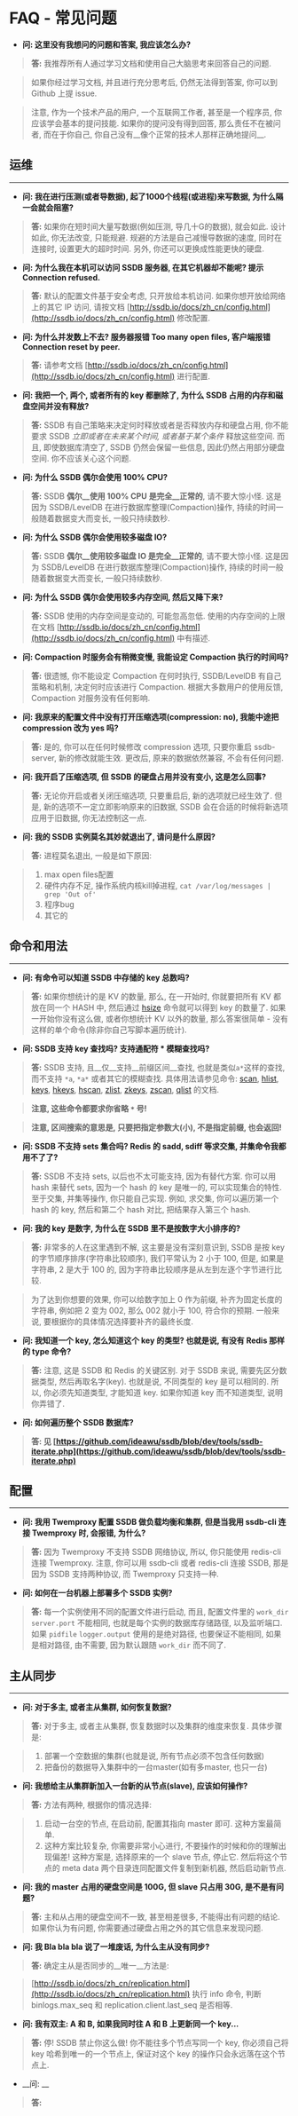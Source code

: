 # FAQ - 常见问题

* __问: 这里没有我想问的问题和答案, 我应该怎么办?__

 > __答:__ 我推荐所有人通过学习文档和使用自己大脑思考来回答自己的问题.  

 > 如果你经过学习文档, 并且进行充分思考后, 仍然无法得到答案, 你可以到 Github 上提 issue.  

 > 注意, 作为一个技术产品的用户, 一个互联网工作者, 甚至是一个程序员, 你应该学会基本的提问技能. 如果你的提问没有得到回答, 那么责任不在被问者, 而在于你自己, 你自己没有__像个正常的技术人那样正确地提问__.



## 运维
-----

* __问: 我在进行压测(或者导数据), 起了1000个线程(或进程)来写数据, 为什么隔一会就会阻塞?__

 > __答:__ 如果你在短时间大量写数据(例如压测, 导几十G的数据), 就会如此. 设计如此, 你无法改变, 只能规避. 规避的方法是自己减慢导数据的速度, 同时在连接时, 设置更大的超时时间. 另外, 你还可以更换成性能更快的硬盘.

* __问: 为什么我在本机可以访问 SSDB 服务器, 在其它机器却不能呢? 提示 Connection refused.__

> __答:__ 默认的配置文件基于安全考虑, 只开放给本机访问. 如果你想开放给网络上的其它 IP 访问, 请按文档 [http://ssdb.io/docs/zh_cn/config.html](http://ssdb.io/docs/zh_cn/config.html) 修改配置.

* __问: 为什么并发数上不去? 服务器报错 Too many open files, 客户端报错 Connection reset by peer.__

 > __答:__ 请参考文档 [http://ssdb.io/docs/zh_cn/config.html](http://ssdb.io/docs/zh_cn/config.html) 进行配置.

* __问: 我把一个, 两个, 或者所有的 key 都删除了, 为什么 SSDB 占用的内存和磁盘空间并没有释放?__

 > __答:__ SSDB 有自己策略来决定何时释放或者是否释放内存和硬盘占用, 你不能要求 SSDB _立即或者在未来某个时间, 或者基于某个条件_ 释放这些空间. 而且, 即使数据库清空了, SSDB 仍然会保留一些信息, 因此仍然占用部分硬盘空间. 你不应该关心这个问题.

* __问: 为什么 SSDB 偶尔会使用 100% CPU?__

 > __答:__ SSDB __偶尔__使用 100% CPU 是完全__正常的__, 请不要大惊小怪. 这是因为 SSDB/LevelDB 在进行数据库整理(Compaction)操作, 持续的时间一般随着数据变大而变长, 一般只持续数秒.

* __问: 为什么 SSDB 偶尔会使用较多磁盘 IO?__

 > __答:__ SSDB __偶尔__使用较多磁盘 IO 是完全__正常的__, 请不要大惊小怪. 这是因为 SSDB/LevelDB 在进行数据库整理(Compaction)操作, 持续的时间一般随着数据变大而变长, 一般只持续数秒.

* __问: 为什么 SSDB 偶尔会使用较多内存空间, 然后又降下来?__

 > __答:__ SSDB 使用的内存空间是变动的, 可能忽高忽低. 使用的内存空间的上限在文档 [http://ssdb.io/docs/zh_cn/config.html](http://ssdb.io/docs/zh_cn/config.html) 中有描述.

* __问: Compaction 时服务会有稍微变慢, 我能设定 Compaction 执行的时间吗?__

 > __答:__ 很遗憾, 你不能设定 Compaction 在何时执行, SSDB/LevelDB 有自己策略和机制, 决定何时应该进行 Compaction. 根据大多数用户的使用反馈, Compaction 对服务没有任何影响.

* __问: 我原来的配置文件中没有打开压缩选项(compression: no), 我能中途把 compression 改为 yes 吗?__

 > __答:__ 是的, 你可以在任何时候修改 compression 选项, 只要你重启 ssdb-server, 新的修改就能生效. 更改后, 原来的数据依然兼容, 不会有任何问题.

* __问: 我开启了压缩选项, 但 SSDB 的硬盘占用并没有变小, 这是怎么回事?__

 > __答:__ 无论你开启或者关闭压缩选项, 只要重启后, 新的选项就已经生效了. 但是, 新的选项不一定立即影响原来的旧数据, SSDB 会在合适的时候将新选项应用于旧数据, 你无法控制这一点.

* __问: 我的 SSDB 实例莫名其妙就退出了, 请问是什么原因?__

 > __答:__ 进程莫名退出, 一般是如下原因:
 
 > 1. max open files配置
 > 2. 硬件内存不足, 操作系统内核kill掉进程, `cat /var/log/messages | grep 'Out of'`
 > 3. 程序bug
 > 4. 其它的


## 命令和用法
-----

* __问: 有命令可以知道 SSDB 中存储的 key 总数吗?__

 > __答:__ 如果你想统计的是 KV 的数量, 那么, 在一开始时, 你就要把所有 KV 都放在同一个 HASH 中, 然后通过 [hsize](./commands/hsize.html) 命令就可以得到 key 的数量了. 如果一开始你没有这么做, 或者你想统计 KV 以外的数量, 那么答案很简单 - 没有这样的单个命令(除非你自己写脚本遍历统计).

* __问: SSDB 支持 key 查找吗? 支持通配符 * 模糊查找吗?__

 > __答:__ SSDB 支持, 且__仅__支持__前缀区间__查找, 也就是类似`a*`这样的查找, 而不支持 `*a`, `*a*` 或者其它的模糊查找. 具体用法请参见命令: [scan](./commands/scan.html), [hlist](./commands/hlist.html), [keys](./commands/keys.html), [hkeys](./commands/hkeys.html), [hscan](./commands/hscan.html), [zlist](./commands/zlist.html), [zkeys](./commands/zkeys.html), [zscan](./commands/zscan.html), [qlist](./commands/qlist.html) 的文档.
 
 > __注意, 这些命令都要求你省略 `*` 号!__
 
 > __注意, 区间搜索的意思是, 只要把指定参数大(小), 不是指定前缀, 也会返回!__

* __问: SSDB 不支持 sets 集合吗? Redis 的 sadd, sdiff 等求交集, 并集命令我都用不了了?__

 > __答:__ SSDB 不支持 sets, 以后也不太可能支持, 因为有替代方案. 你可以用 hash 来替代 sets, 因为一个 hash 的 key 是唯一的, 可以实现集合的特性. 至于交集, 并集等操作, 你只能自己实现. 例如, 求交集, 你可以遍历第一个 hash 的 key, 然后和第二个 hash 对比, 把结果存入第三个 hash.

* __问: 我的 key 是数字, 为什么在 SSDB 里不是按数字大小排序的?__ 

 > __答:__ 非常多的人在这里遇到不解, 这主要是没有深刻意识到, SSDB 是按 key 的字节顺序排序(字符串比较顺序), 我们平常认为 2 小于 100, 但是, 如果是字符串, 2 是大于 100 的, 因为字符串比较顺序是从左到左逐个字节进行比较.
 
 > 为了达到你想要的效果, 你可以给数字加上 0 作为前缀, 补齐为固定长度的字符串, 例如把 2 变为 002, 那么 002 就小于 100, 符合你的预期. 一般来说, 要根据你的具体情况选择要补齐的最终长度.

* __问: 我知道一个 key, 怎么知道这个 key 的类型? 也就是说, 有没有 Redis 那样的 type 命令?__ 

 > __答:__ 注意, 这是 SSDB 和 Redis 的关键区别. 对于 SSDB 来说, 需要先区分数据类型, 然后再取名字(key). 也就是说, 不同类型的 key 是可以相同的. 所以, 你必须先知道类型, 才能知道 key. 如果你知道 key 而不知道类型, 说明你弄错了.

* __问: 如何遍历整个 SSDB 数据库?__

 > __答: 见 [https://github.com/ideawu/ssdb/blob/dev/tools/ssdb-iterate.php](https://github.com/ideawu/ssdb/blob/dev/tools/ssdb-iterate.php)__ 


## 配置
-----

* __问: 我用 Twemproxy 配置 SSDB 做负载均衡和集群, 但是当我用 ssdb-cli 连接 Twemproxy 时, 会报错, 为什么?__

 > __答:__ 因为 Twemproxy 不支持 SSDB 网络协议, 所以, 你只能使用 redis-cli 连接 Twemproxy. 注意, 你可以用 ssdb-cli 或者 redis-cli 连接 SSDB, 那是因为 SSDB 支持两种协议, 而 Twemproxy 只支持一种.

* __问: 如何在一台机器上部署多个 SSDB 实例?__

 > __答:__ 每一个实例使用不同的配置文件进行启动, 而且, 配置文件里的 `work_dir` `server.port` 不能相同, 也就是每个实例的数据库存储路径, 以及监听端口. 如果 `pidfile` `logger.output` 使用的是绝对路径, 也要保证不能相同, 如果是相对路径, 由不需要, 因为默认跟随 `work_dir` 而不同了.
 

## 主从同步
-----

* __问: 对于多主, 或者主从集群, 如何恢复数据?__

 > __答:__ 对于多主, 或者主从集群, 恢复数据时以及集群的维度来恢复. 具体步骤是:
 
 > 1. 部署一个空数据的集群(也就是说, 所有节点必须不包含任何数据)
 > 2. 把备份的数据导入集群中的一台master(如有多master, 也只一台)

* __问: 我想给主从集群新加入一台新的从节点(slave), 应该如何操作?__

 > __答:__ 方法有两种, 根据你的情况选择:
 
 > 1. 启动一台空的节点, 在启动前, 配置其指向 master 即可. 这种方案最简单.
 > 2. 这种方案比较复杂, 你需要非常小心进行, 不要操作的时候和你的理解出现偏差! 这种方案是, 选择原来的一个 slave 节点, 停止它. 然后将这个节点的 meta data 两个目录连同配置文件复制到新机器, 然后启动新节点.

* __问: 我的 master 占用的硬盘空间是 100G, 但 slave 只占用 30G, 是不是有问题?__

 > __答:__ 主和从占用的硬盘空间不一致, 甚至相差很多, 不能得出有问题的结论. 如果你认为有问题, 你需要通过硬盘占用之外的其它信息来发现问题.

* __问: 我 Bla bla bla 说了一堆废话, 为什么主从没有同步?__

 > __答:__ 确定主从是否同步的__唯一__方法是:
 
 > [http://ssdb.io/docs/zh_cn/replication.html](http://ssdb.io/docs/zh_cn/replication.html) 执行 info 命令, 判断 binlogs.max_seq 和 replication.client.last_seq 是否相等.

* __问: 我有双主: A 和 B, 如果我同时往 A 和 B 上更新同一个 key...__ 

 > __答:__ 停! SSDB 禁止你这么做! 你不能往多个节点写同一个 key, 你必须自己将 key 哈希到唯一的一个节点上, 保证对这个 key 的操作只会永远落在这个节点上.

* __问: __ 

 > __答:__ 
